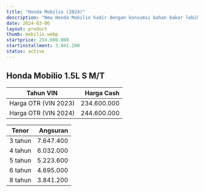 ```yaml
---
title: "Honda Mobilio (2024)"
description: "New Honda Mobilio hadir dengan konsumsi bahan bakar lebih hemat dan performa yang selalu bisa diandalkan."
date: 2024-03-06
layout: product
thumb: mobilio.webp
startprice: 234.600.000
startinstallment: 3.841.200
status: active
---
```

## Honda Mobilio 1.5L S M/T

| Tahun VIN | Harga Cash |
| --- | --: |
| Harga OTR (VIN 2023) | 234.600.000 |
| Harga OTR (VIN 2024) | 244.600.000 |

| Tenor | Angsuran |
| --- | --: |
| 3 tahun | 7.647.400 |
| 4 tahun | 6.032.000 |
| 5 tahun | 5.223.600 |
| 6 tahun | 4.695.000 |
| 8 tahun | 3.841.200 |
